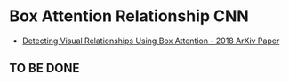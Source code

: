 # Box Attention Relationship CNN 
* [Detecting Visual Relationships Using Box Attention - 2018 ArXiv Paper](https://arxiv.org/abs/1807.02136)

## TO BE DONE